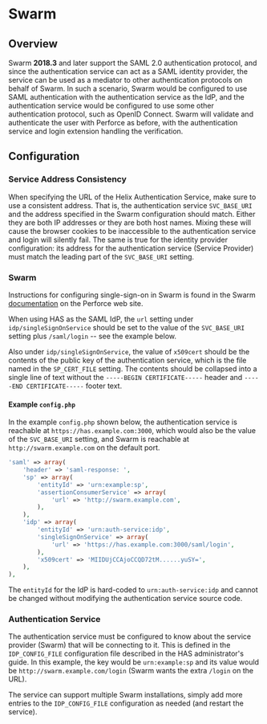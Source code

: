 # Swarm

## Overview

Swarm **2018.3** and later support the SAML 2.0 authentication protocol, and
since the authentication service can act as a SAML identity provider, the
service can be used as a mediator to other authentication protocols on behalf of
Swarm. In such a scenario, Swarm would be configured to use SAML authentication
with the authentication service as the IdP, and the authentication service would
be configured to use some other authentication protocol, such as OpenID Connect.
Swarm will validate and authenticate the user with Perforce as before, with the
authentication service and login extension handling the verification.

## Configuration

### Service Address Consistency

When specifying the URL of the Helix Authentication Service, make sure to use a
consistent address. That is, the authentication service `SVC_BASE_URI` and the
address specified in the Swarm configuration should match. Either they are both
IP addresses or they are both host names. Mixing these will cause the browser
cookies to be inaccessible to the authentication service and login will silently
fail. The same is true for the identity provider configuration: its address for
the authentication service (Service Provider) must match the leading part of the
`SVC_BASE_URI` setting.

### Swarm

Instructions for configuring single-sign-on in Swarm is found in the Swarm
[documentation](https://www.perforce.com/manuals/swarm/Content/Swarm/admin-saml_php_config.html)
on the Perforce web site.

When using HAS as the SAML IdP, the `url` setting under
`idp/singleSignOnService` should be set to the value of the `SVC_BASE_URI`
setting plus `/saml/login` -- see the example below.

Also under `idp/singleSignOnService`, the value of `x509cert` should be the
contents of the public key of the authentication service, which is the file
named in the `SP_CERT_FILE` setting. The contents should be collapsed into a
single line of text without the `-----BEGIN CERTIFICATE-----` header and
`-----END CERTIFICATE-----` footer text.

#### Example `config.php`

In the example `config.php` shown below, the authentication service is reachable
at `https://has.example.com:3000`, which would also be the value of the
`SVC_BASE_URI` setting, and Swarm is reachable at `http://swarm.example.com` on
the default port.

```php
'saml' => array(
    'header' => 'saml-response: ',
    'sp' => array(
        'entityId' => 'urn:example:sp',
        'assertionConsumerService' => array(
            'url' => 'http://swarm.example.com',
        ),
    ),
    'idp' => array(
        'entityId' => 'urn:auth-service:idp',
        'singleSignOnService' => array(
            'url' => 'https://has.example.com:3000/saml/login',
        ),
        'x509cert' => 'MIIDUjCCAjoCCQD72tM......yuSY=',
    ),
),
```

The `entityId` for the IdP is hard-coded to `urn:auth-service:idp` and cannot be
changed without modifying the authentication service source code.

### Authentication Service

The authentication service must be configured to know about the service provider
(Swarm) that will be connecting to it. This is defined in the `IDP_CONFIG_FILE`
configuration file described in the HAS administrator's guide. In this example,
the key would be `urn:example:sp` and its value would be
`http://swarm.example.com/login` (Swarm wants the extra `/login` on the URL).

The service can support multiple Swarm installations, simply add more entries to
the `IDP_CONFIG_FILE` configuration as needed (and restart the service).
